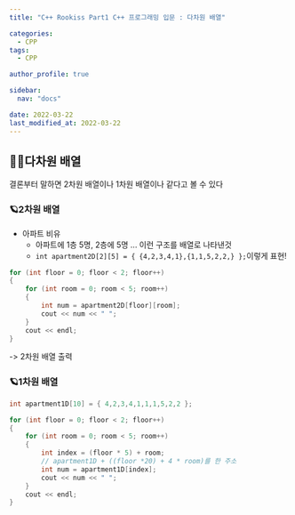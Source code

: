 ```yaml
---
title: "C++ Rookiss Part1 C++ 프로그래밍 입문 : 다차원 배열"

categories:
  - CPP
tags:
  - CPP

author_profile: true

sidebar:
  nav: "docs"

date: 2022-03-22
last_modified_at: 2022-03-22
---
```



## 🙇‍♀️다차원 배열


결론부터 말하면 2차원 배열이나 1차원 배열이나 같다고 볼 수 있다


### 🪐2차원 배열


* 아파트 비유
    * 아파트에 1층 5명, 2층에 5명 ... 이런 구조를 배열로 나타낸것
    * `int apartment2D[2][5] = { {4,2,3,4,1},{1,1,5,2,2,} };`이렇게 표현!

```cpp
for (int floor = 0; floor < 2; floor++)
{
	for (int room = 0; room < 5; room++)
	{
		int num = apartment2D[floor][room];
		cout << num << " ";
	}
	cout << endl;
}
```
-> 2차원 배열 출력


### 🪐1차원 배열


```cpp
int apartment1D[10] = { 4,2,3,4,1,1,1,5,2,2 };

for (int floor = 0; floor < 2; floor++)
{
	for (int room = 0; room < 5; room++)
	{
		int index = (floor * 5) + room;
		// apartment1D + ((floor *20) + 4 * room)를 한 주소
		int num = apartment1D[index];
		cout << num << " ";
	}
	cout << endl;
}
```

